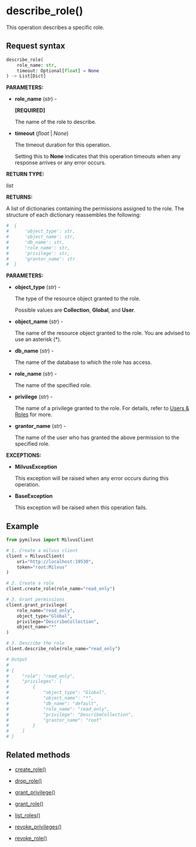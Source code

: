 # describe_role()

This operation describes a specific role.

## Request syntax

```python
describe_role(
    role_name: str,
    timeout: Optional[float] = None
) -> List[Dict]
```

**PARAMETERS:**

- **role_name** (*str*) -

    **[REQUIRED]**

    The name of the role to describe.

- **timeout** (*float* | *None*)  

    The timeout duration for this operation. 

    Setting this to **None** indicates that this operation timeouts when any response arrives or any error occurs.

**RETURN TYPE:**

*list*

**RETURNS:**

A list of dictionaries containing the permissions assigned to the role. The structure of each dictionary reassembles the following:

```python
#  {
#      'object_type': str, 
#      'object_name': str, 
#      'db_name': str, 
#      'role_name': str, 
#      'privilege': str, 
#      'grantor_name': str
#  }
```

**PARAMETERS:**

- **object_type** (*str*) -

    The type of the resource object granted to the role. 

    Possible values are **Collection**, **Global**, and **User**.

- **object_name** (*str*) -

    The name of the resource object granted to the role. You are advised to use an asterisk (*).

- **db_name** (*str*) -

    The name of the database to which the role has access.

- **role_name** (*str*) -

    The name of the specified role.

- **privilege** (*str*) -

    The name of a privilege granted to the role. For details, refer to [Users & Roles](https://milvus.io/docs/users_and_roles.md) for more.

- **grantor_name** (*str*) - 

    The name of the user who has granted the above permission to the specified role.

**EXCEPTIONS:**

- **MilvusException**

    This exception will be raised when any error occurs during this operation.

- **BaseException**

    This exception will be raised when this operation fails.

## Example

```python
from pymilvus import MilvusClient

# 1. Create a milvus client
client = MilvusClient(
    uri="http://localhost:19530",
    token="root:Milvus"
)

# 2. Create a role
client.create_role(role_name="read_only")

# 3. Grant permissions
client.grant_privilege(
    role_name="read_only",
    object_type="Global",
    privilege="DescribeCollection",
    object_name="*"
)

# 3. Describe the role
client.describe_role(role_name="read_only")

# Output
#
# {
#     "role": "read_only",
#     "privileges": [
#         {
#             "object_type": "Global",
#             "object_name": "*",
#             "db_name": "default",
#             "role_name": "read_only",
#             "privilege": "DescribeCollection",
#             "grantor_name": "root"
#         }
#     ]
# }
```

## Related methods

- [create_role()](create_role.md)

- [drop_role()](drop_role.md)

- [grant_privilege()](grant_privilege.md)

- [grant_role()](grant_role.md)

- [list_roles()](list_roles.md)

- [revoke_privileges()](revoke_privileges.md)

- [revoke_role()](revoke_role.md)

